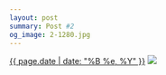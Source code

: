 ```yaml
---
layout: post
summary: Post #2
og_image: 2-1280.jpg
---
```


<p>
  <time><a href="/2">{{ page.date | date: "%B %e, %Y" }}</a></time>
  <a href="/2"><img src="{{ site.assets_url }}/2-640.jpg" srcset="{{ site.assets_url }}/2-1280.jpg 1280w, {{ site.assets_url }}/2-960.jpg 960w, {{ site.assets_url }}/2-640.jpg 640w, {{ site.assets_url }}/2-320.jpg 320w" sizes="(min-width: 700px) 50vw, calc(100vw - 2rem)" /></a>
</p>
